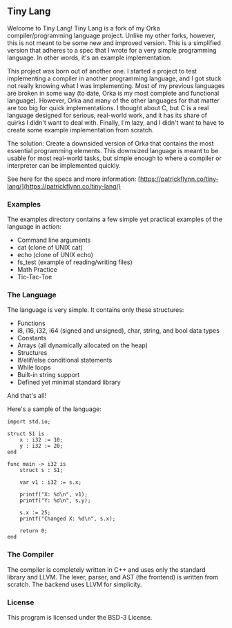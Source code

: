 ## Tiny Lang

Welcome to Tiny Lang! Tiny Lang is a fork of my Orka compiler/programming language project. Unlike my other forks, however, this is not meant to be some new and improved version. This is a simplified version that adheres to a spec that I wrote for a very simple programming language. In other words, it's an example implementation.

This project was born out of another one. I started a project to test implementing a compiler in another programming language, and I got stuck not really knowing what I was implementing. Most of my previous languages are broken in some way (to date, Orka is my most complete and functional language). However, Orka and many of the other languages for that matter are too big for quick implementations. I thought about C, but C is a real language designed for serious, real-world work, and it has its share of quirks I didn't want to deal with. Finally, I'm lazy, and I didn't want to have to create some example implementation from scratch.

The solution: Create a downsided version of Orka that contains the most essential programming elements. This downsized language is meant to be usable for most real-world tasks, but simple enough to where a compiler or interpreter can be implemented quickly.

See here for the specs and more information: [https://patrickflynn.co/tiny-lang/](https://patrickflynn.co/tiny-lang/)

### Examples

The examples directory contains a few simple yet practical examples of the language in action:
* Command line arguments
* cat (clone of UNIX cat)
* echo (clone of UNIX echo)
* fs_test (example of reading/writing files)
* Math Practice
* Tic-Tac-Toe

### The Language

The language is very simple. It contains only these structures:
* Functions
* i8, i16, i32, i64 (signed and unsigned), char, string, and bool data types
* Constants
* Arrays (all dynamically allocated on the heap)
* Structures
* If/elif/else conditional statements
* While loops
* Built-in string support
* Defined yet minimal standard library

And that's all!

Here's a sample of the language:

```
import std.io;

struct S1 is
    x : i32 := 10;
    y : i32 := 20;
end

func main -> i32 is
    struct s : S1;

    var v1 : i32 := s.x;
    
    printf("X: %d\n", v1);
    printf("Y: %d\n", s.y);
    
    s.x := 25;
    printf("Changed X: %d\n", s.x);
    
    return 0;
end
```

### The Compiler

The compiler is completely written in C++ and uses only the standard library and LLVM. The lexer, parser, and AST (the frontend) is written from scratch. The backend uses LLVM for simplicity.

### License

This program is licensed under the BSD-3 License.

